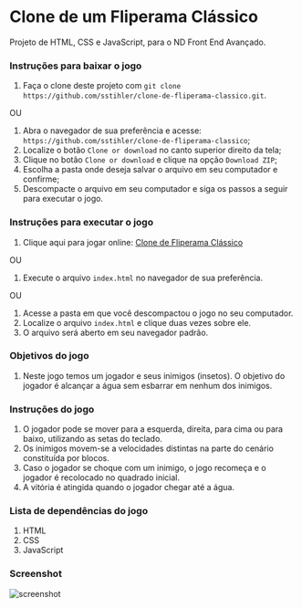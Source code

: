 # Clone de um Fliperama Clássico

Projeto de HTML, CSS e JavaScript, para o ND Front End Avançado.

### Instruções para baixar o jogo

1. Faça o clone deste projeto com `git clone https://github.com/sstihler/clone-de-fliperama-classico.git`.

OU

1. Abra o navegador de sua preferência e acesse: `https://github.com/sstihler/clone-de-fliperama-classico`;
2. Localize o botão `Clone or download` no canto superior direito da tela;
3. Clique no botão `Clone or download` e clique na opção `Download ZIP`;
4. Escolha a pasta onde deseja salvar o arquivo em seu computador e confirme;
5. Descompacte o arquivo em seu computador e siga os passos a seguir para executar o jogo.

### Instruções para executar o jogo

1. Clique aqui para jogar online: [Clone de Fliperama Clássico](https://github.com/sstihler/clone-de-fliperama-classico)

OU

1. Execute o arquivo `index.html` no navegador de sua preferência.

OU

1. Acesse a pasta em que você descompactou o jogo no seu computador.
2. Localize o arquivo `index.html` e clique duas vezes sobre ele.
3. O arquivo será aberto em seu navegador padrão.

### Objetivos do jogo

1. Neste jogo temos um jogador e seus inimigos (insetos). O objetivo do jogador é alcançar a água sem esbarrar em nenhum dos inimigos.

### Instruções do jogo

1. O jogador pode se mover para a esquerda, direita, para cima ou para baixo, utilizando as setas do teclado.
2. Os inimigos movem-se a velocidades distintas na parte do cenário constituída por blocos.
3. Caso o jogador se choque com um inimigo, o jogo recomeça e o jogador é recolocado no quadrado inicial.
4. A vitória é atingida quando o jogador chegar até a água.

### Lista de dependências do jogo

1. HTML
2. CSS
3. JavaScript

### Screenshot

![screenshot](https://user-images.githubusercontent.com/43575395/56446540-96dcf880-62d9-11e9-9abd-401ce67f4070.png)
